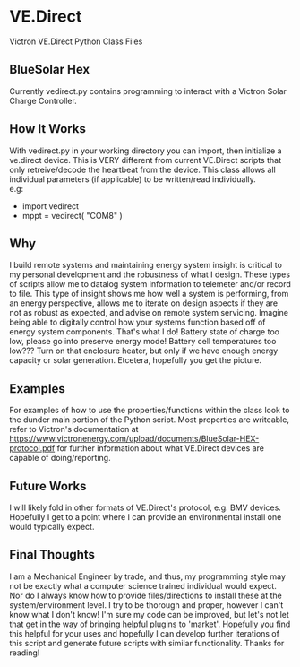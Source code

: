 # VE.Direct

Victron VE.Direct Python Class Files

## BlueSolar Hex

Currently vedirect.py contains programming to interact with a Victron Solar Charge Controller.

## How It Works

With vedirect.py in your working directory you can import, then initialize a ve.direct device.
This is VERY different from current VE.Direct scripts that only retreive/decode the heartbeat from the device.  This class allows all individual parameters (if applicable) to be written/read individually.  
e.g:

- import vedirect
- mppt = vedirect( "COM8" )

## Why

I build remote systems and maintaining energy system insight is critical to my personal development and the robustness of what I design.  These types of scripts allow me to datalog system information to telemeter and/or record to file.  This type of insight shows me how well a system is performing, from an energy perspective, allows me to iterate on design aspects if they are not as robust as expected, and advise on remote system servicing.  Imagine being able to digitally control how your systems function based off of energy system components.  That's what I do! Battery state of charge too low, please go into preserve energy mode!  Battery cell temperatures too low??? Turn on that enclosure heater, but only if we have enough energy capacity or solar generation.  Etcetera, hopefully you get the picture.

## Examples

For examples of how to use the properties/functions within the class look to the dunder main portion of the Python script.  Most properties are writeable, refer to Victron's documentation at <https://www.victronenergy.com/upload/documents/BlueSolar-HEX-protocol.pdf> for further information about what VE.Direct devices are capable of doing/reporting.

## Future Works

I will likely fold in other formats of VE.Direct's protocol, e.g. BMV devices.  Hopefully I get to a point where I can provide an environmental install one would typically expect.

## Final Thoughts

I am a Mechanical Engineer by trade, and thus, my programming style may not be exactly what a computer science trained individual would expect.  Nor do I always know how to provide files/directions to install these at the system/environment level.  I try to be thorough and proper, however I can't know what I don't know!  I'm sure my code can be improved, but let's not let that get in the way of bringing helpful plugins to 'market'.  Hopefully you find this helpful for your uses and hopefully I can develop further iterations of this script and generate future scripts with similar functionality. Thanks for reading!
